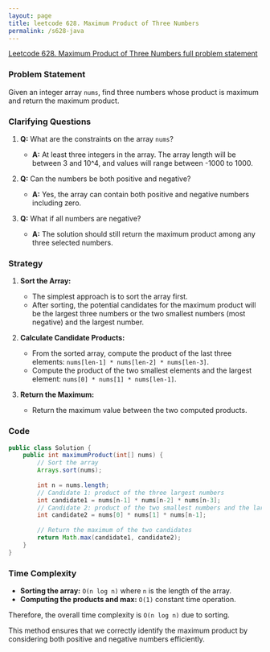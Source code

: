 ```yaml
---
layout: page
title: leetcode 628. Maximum Product of Three Numbers
permalink: /s628-java
---
```

[Leetcode 628. Maximum Product of Three Numbers full problem statement](https://algoadvance.github.io/algoadvance/l628)
### Problem Statement
Given an integer array `nums`, find three numbers whose product is maximum and return the maximum product.

### Clarifying Questions
1. **Q:** What are the constraints on the array `nums`?
   - **A:** At least three integers in the array. The array length will be between 3 and 10^4, and values will range between -1000 to 1000.

2. **Q:** Can the numbers be both positive and negative?
   - **A:** Yes, the array can contain both positive and negative numbers including zero.

3. **Q:** What if all numbers are negative?
   - **A:** The solution should still return the maximum product among any three selected numbers.

### Strategy
1. **Sort the Array:**
   - The simplest approach is to sort the array first.
   - After sorting, the potential candidates for the maximum product will be the largest three numbers or the two smallest numbers (most negative) and the largest number.

2. **Calculate Candidate Products:**
   - From the sorted array, compute the product of the last three elements: `nums[len-1] * nums[len-2] * nums[len-3]`.
   - Compute the product of the two smallest elements and the largest element: `nums[0] * nums[1] * nums[len-1]`.

3. **Return the Maximum:**
   - Return the maximum value between the two computed products.

### Code
```java
public class Solution {
    public int maximumProduct(int[] nums) {
        // Sort the array
        Arrays.sort(nums);
        
        int n = nums.length;
        // Candidate 1: product of the three largest numbers
        int candidate1 = nums[n-1] * nums[n-2] * nums[n-3];
        // Candidate 2: product of the two smallest numbers and the largest number
        int candidate2 = nums[0] * nums[1] * nums[n-1];
        
        // Return the maximum of the two candidates
        return Math.max(candidate1, candidate2);
    }
}
```

### Time Complexity
- **Sorting the array:** `O(n log n)` where `n` is the length of the array.
- **Computing the products and max:** `O(1)` constant time operation.

Therefore, the overall time complexity is `O(n log n)` due to sorting.

This method ensures that we correctly identify the maximum product by considering both positive and negative numbers efficiently.